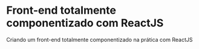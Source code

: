 # Front-end totalmente componentizado com ReactJS
Criando um front-end totalmente componentizado na prática com ReactJS
